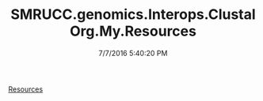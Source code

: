﻿---
title: SMRUCC.genomics.Interops.ClustalOrg.My.Resources
date: 7/7/2016 5:40:20 PM
---

[Resources](T-SMRUCC.genomics.Interops.ClustalOrg.My.Resources.Resources.html)
